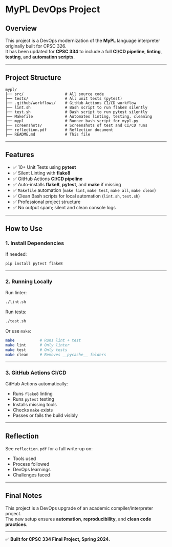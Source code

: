 # MyPL DevOps Project

## Overview

This project is a DevOps modernization of the **MyPL** language interpreter originally built for CPSC 326.  
It has been updated for **CPSC 334** to include a full **CI/CD pipeline**, **linting**, **testing**, and **automation scripts**.

---

## Project Structure

```
mypl/
├── src/                  # All source code
├── tests/                # All unit tests (pytest)
├── .github/workflows/    # GitHub Actions CI/CD workflow
├── lint.sh               # Bash script to run flake8 silently
├── test.sh               # Bash script to run pytest silently
├── Makefile              # Automates linting, testing, cleaning
├── mypl                  # Runner bash script for mypl.py
├── screenshots/          # Screenshots of test and CI/CD runs
├── reflection.pdf        # Reflection document
├── README.md             # This file
```

---

## Features

- ✅ 10+ Unit Tests using **pytest**
- ✅ Silent Linting with **flake8**
- ✅ GitHub Actions **CI/CD pipeline**
- ✅ Auto-installs **flake8**, **pytest**, and **make** if missing
- ✅ `Makefile` automation (`make lint`, `make test`, `make all`, `make clean`)
- ✅ Clean Bash scripts for local automation (`lint.sh`, `test.sh`)
- ✅ Professional project structure
- ✅ No output spam; silent and clean console logs

---

## How to Use

### 1. Install Dependencies

If needed:

```bash
pip install pytest flake8
```

---

### 2. Running Locally

Run linter:
```bash
./lint.sh
```

Run tests:
```bash
./test.sh
```

Or use `make`:
```bash
make           # Runs lint + test
make lint      # Only linter
make test      # Only tests
make clean     # Removes __pycache__ folders
```

---

### 3. GitHub Actions CI/CD

GitHub Actions automatically:
- Runs `flake8` linting
- Runs `pytest` testing
- Installs missing tools
- Checks `make` exists
- Passes or fails the build visibly

---

## Reflection

See `reflection.pdf` for a full write-up on:
- Tools used
- Process followed
- DevOps learnings
- Challenges faced

---

## Final Notes

This project is a DevOps upgrade of an academic compiler/interpreter project.  
The new setup ensures **automation**, **reproducibility**, and **clean code practices**.

---

✅ **Built for CPSC 334 Final Project, Spring 2024.**